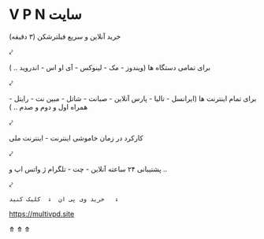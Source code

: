 # V P N سایت
خرید آنلاین و سریع فیلترشکن (۳ دقیقه)

⤦

برای تمامی دستگاه ها (ویندوز - مک - لینوکس - آی او اس - اندروید .. )

⤦

برای تمام اینترنت ها (ایرانسل - تالیا - پارس آنلاین - صبانت - شاتل - مبین نت - رایتل - همراه اول و دوم و صدم .. )

⤦

کارکرد در زمان خاموشی اینترنت - اینترنت ملی 

⤦

پشتیبانی ۲۴ ساعته آنلاین - چت - تلگرام ژ واتس اپ و ..

⤦



    خرید وی پی ان  ↓  کلیک کنید   ↓
   https://multivpd.site

 ⤊   ⤊   ⤊

